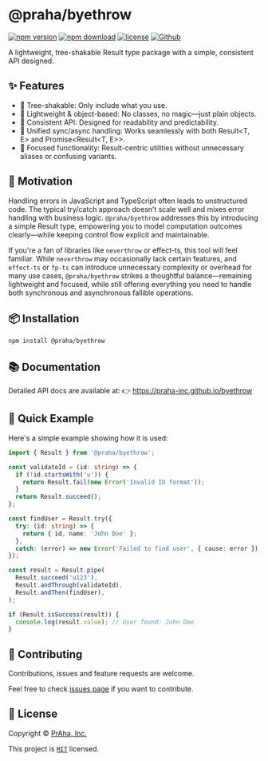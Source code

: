 # @praha/byethrow

[![npm version](https://badge.fury.io/js/@praha%2Fbyethrow.svg)](https://www.npmjs.com/package/@praha/byethrow)
[![npm download](https://img.shields.io/npm/dm/@praha/byethrow.svg)](https://www.npmjs.com/package/@praha/byethrow)
[![license](https://img.shields.io/badge/License-MIT-green.svg)](https://github.com/praha-inc/byethrow/blob/main/packages/byethrow/LICENSE)
[![Github](https://img.shields.io/github/followers/praha-inc?label=Follow&logo=github&style=social)](https://github.com/orgs/praha-inc/followers)

A lightweight, tree-shakable Result type package with a simple, consistent API designed.

## ✨ Features

- 🌲 Tree-shakable: Only include what you use.
- 🧱 Lightweight & object-based: No classes, no magic—just plain objects.
- 🔄 Consistent API: Designed for readability and predictability.
- 🔀 Unified sync/async handling: Works seamlessly with both Result<T, E> and Promise<Result<T, E>>.
- 🎯 Focused functionality: Result-centric utilities without unnecessary aliases or confusing variants.

## 🧠 Motivation

Handling errors in JavaScript and TypeScript often leads to unstructured code. The typical try/catch approach doesn’t scale well and mixes error handling with business logic. `@praha/byethrow` addresses this by introducing a simple Result type, empowering you to model computation outcomes clearly—while keeping control flow explicit and maintainable.

If you're a fan of libraries like `neverthrow` or effect-ts, this tool will feel familiar. While `neverthrow` may occasionally lack certain features, and `effect-ts` or `fp-ts` can introduce unnecessary complexity or overhead for many use cases, `@praha/byethrow` strikes a thoughtful balance—remaining lightweight and focused, while still offering everything you need to handle both synchronous and asynchronous fallible operations.

## 📦 Installation

```bash
npm install @praha/byethrow
```

## 📚 Documentation

Detailed API docs are available at:
👉 https://praha-inc.github.io/byethrow

## 🚀 Quick Example

Here's a simple example showing how it is used:

```ts
import { Result } from '@praha/byethrow';

const validateId = (id: string) => {
  if (!id.startsWith('u')) {
    return Result.fail(new Error('Invalid ID format'));
  }
  return Result.succeed();
};

const findUser = Result.try({
  try: (id: string) => {
    return { id, name: 'John Doe' };
  },
  catch: (error) => new Error('Failed to find user', { cause: error }),
});

const result = Result.pipe(
  Result.succeed('u123'),
  Result.andThrough(validateId),
  Result.andThen(findUser),
);

if (Result.isSuccess(result)) {
  console.log(result.value); // User found: John Doe
}
```

## 🤝 Contributing

Contributions, issues and feature requests are welcome.

Feel free to check [issues page](https://github.com/praha-inc/byethrow/issues) if you want to contribute.

## 📝 License

Copyright © [PrAha, Inc.](https://www.praha-inc.com/)

This project is [```MIT```](https://github.com/praha-inc/byethrow/blob/main/packages/byethrow/LICENSE) licensed.
